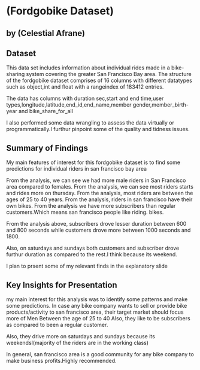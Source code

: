 # (Fordgobike Dataset)
## by (Celestial Afrane)


## Dataset

This data set includes information about individual rides made in a bike-sharing system covering the greater San Francisco Bay area.
The structure of the fordgobike dataset comprises of 16 columns with different datatypes such as object,int and float with a rangeindex of 183412 entries.

The data has columns with duration sec,start and end time,user types,longitude,latitude,end_id,end_name,member gender,member_birth-year and bike_share_for_all

I also performed some data wrangling to assess the data virtually or programmatically.I furthur pinpoint some of the quality and tidness issues.


## Summary of Findings

My main features of interest for this fordgobike dataset is to find some predictions for individual riders in san francisco bay area

 From the analysis, we can see we had more male riders in San Francisco area compared to females.
 From the analysis, we can see most riders starts and rides more on thursday.
 From the analysis, most riders are between the ages of 25 to 40 years.
 From the analysis, riders in san francisco have their own bikes.
 From the analysis we have more subscribers than regular customers.Which means san francisco people like riding. bikes.
 
 From the analysis above, subscribers drove lesser duration between 600 and 800 seconds while customers drove more between 1000 seconds and 1800.

Also, on saturdays and sundays both customers and subscriber drove furthur duration as compared to the rest.I think because its weekend.

I plan to prsent some of my relevant finds in the explanatory slide


## Key Insights for Presentation

 my main interest for this analysis was to identify some patterns and make some predictions.
In case any bike company wants to sell or provide bike products/activity to san francisco area, their target market should focus more of 
Men
Between the age of 25 to 40
Also, they like to be subscribers as compared to been a regular customer.

Also, they drive more on saturdays and sundays because its weekendsI(majority of the riders are in the working class)

In general, san francisco area is a good community for any bike company to make business profits.Highly recommended.